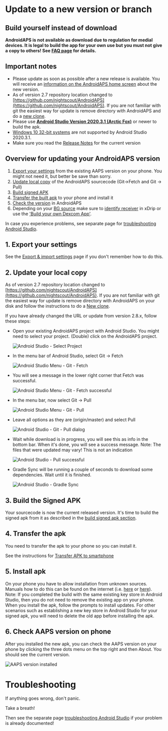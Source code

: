 # Update to a new version or branch

## Build yourself instead of download

**AndroidAPS is not available as download due to regulation for medial devices. It is legal to build the app for your own use but you must not give a copy to others! See [FAQ page](../Getting-Started/FAQ.md) for details.**

## Important notes

* Please update as soon as possible after a new release is available. You will receive an [information on the AndroidAPS home screen](../Installing-AndroidAPS/Releasenotes.md#release-notes) about the new version.
* As of version 2.7 repository location changed to [https://github.com/nightscout/AndroidAPS](https://github.com/nightscout/AndroidAPS). If you are not familiar with git the easiest way for update is remove directory with AndroidAPS and do a [new clone](../Installing-AndroidAPS/Building-APK.md).
* Please use **[Android Studio Version 2020.3.1 (Arctic Fox)](https://developer.android.com/studio/)** or newer to build the apk.
* [Windows 10 32-bit systems](../Installing-AndroidAPS/troubleshooting_androidstudio.md#unable-to-start-daemon-process) are not supported by Android Studio 2020.3.1.
* Make sure you read the [Release Notes](../Installing-AndroidAPS/Releasenotes) for the current version

## Overview for updating your AndroidAPS version

1. [Export your settings](../Usage/ExportImportSettings.md#export-settings) from the existing AAPS version on your phone.
You might not need it, but better be save than sorry.
2. [Update local copy](../Installing-AndroidAPS/Update-to-new-version.md#update-your-local-copy) of the AndroidAPS sourcecode (Git->Fetch and Git -> Pull)
3. [Build signed APK](../Installing-AndroidAPS/Update-to-new-version.md#build-the-signed-apk)
4. [Transfer the built apk](../Installing-AndroidAPS/Building-APK.md#transfer-apk-to-smartphone) to your phone and install it
5. [Check the version](#check-aaps-version-on-phone) in AndroidAPS
6. Depending on your [BG source](../Configuration/BG-Source.md) make sure to [identify receiver](../Configuration/xdrip.md#identify-receiver) in xDrip or use the ['Build your own Dexcom App'](../Hardware/DexcomG6.md#if-using-g6-with-build-your-own-dexcom-app).

In case you experience problems, see separate page for [troubleshooting Android Studio](../Installing-AndroidAPS/troubleshooting_androidstudio).

## 1. Export your settings
See the [Export & import settings](../Usage/ExportImportSettings.md#export-settings) page if you don't remember how to do this.

## 2. Update your local copy

As of version 2.7 repository location changed to [https://github.com/nightscout/AndroidAPS](https://github.com/nightscout/AndroidAPS). If you are not familiar with git the easiest way for update is remove directory with AndroidAPS on your disk and follow the instructions to do a [New clone](../Installing-AndroidAPS/Building-APK.md).

If you have already changed the URL or update from version 2.8.x, follow these steps:

* Open your existing AndroidAPS project with Android Studio. You might need to select your project. (Double) click on the AndroidAPS project.

  ![Android Studio - Select Project](../images/update/01_ProjectSelection.png)

* In the menu bar of Android Studio, select Git -> Fetch

   ![Android Studio Menu - Git - Fetch](../images/update/02_GitFetch.png)

* You will see a message in the lower right corner that Fetch was successful.

   ![Android Studio Menu - Git - Fetch successful](../images/update/03_GitFetchSuccessful.png)

* In the menu bar, now select Git -> Pull

   ![Android Studio Menu - Git - Pull](../images/update/04_GitPull.png)  

* Leave all options as they are (origin/master) and select Pull

   ![Android Studio - Git - Pull dialog](../images/update/05_GitPullOptions.png)

* Wait while download is in progress, you will see this as info in the bottom bar. When it's done, you will see a success message.
Note: The files that were updated may vary! This is not an indication

   ![Android Studio - Pull successful](../images/update/06_GitPullSuccess.png)

* Gradle Sync will be running a couple of seconds to download some dependencies. Wait until it is finished.

  ![Android Studio - Gradle Sync](../images/studioSetup/40_BackgroundTasks.png)

## 3. Build the Signed APK

Your sourcecode is now the current released version. It's time to build the signed apk from it as described in the [build signed apk section](../Installing-AndroidAPS/Building-APK.md#generate-signed-apk).

## 4. Transfer the apk
You need to transfer the apk to your phone so you can install it.

See the instructions for [Transfer APK to smartphone](../Installing-AndroidAPS/Building-APK.md#transfer-apk-to-smartphone)


## 5. Install apk
On your phone you have to allow installation from unknown sources. Manuals how to do this can be found on the internet (i.e. [here](https://www.expressvpn.com/de/support/vpn-setup/enable-apk-installs-android/) or [here](https://www.androidcentral.com/unknown-sources)). 
Note: If you completed the build with the same existing key store in Android Studio, then you do not need to remove the existing app on your phone. When you install the apk, follow the prompts to install updates. For other scenarios such as establishing a new key store in Android Studio for your signed apk, you will need to delete the old app before installing the apk.

## 6. Check AAPS version on phone

After you installed the new apk, you can check the AAPS version on your phone by clicking the three dots menu on the top right and then About. You should see the current version.

![AAPS version installed](../images/Update_VersionCheck282.png)


# Troubleshooting

If anything goes wrong, don't panic.

Take a breath!

Then see the separate page [troubleshooting Android Studio](../Installing-AndroidAPS/troubleshooting_androidstudio) if your problem is already documented!
